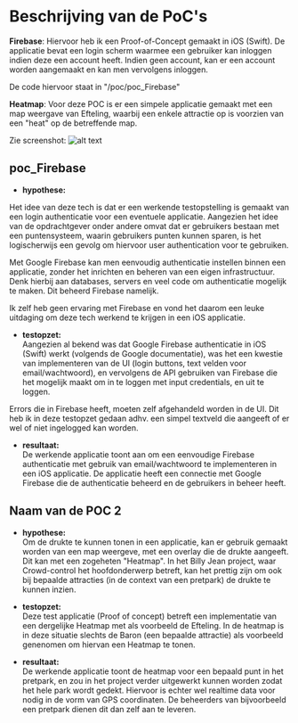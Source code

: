 Beschrijving van de PoC's
==========================

**Firebase**:
Hiervoor heb ik een Proof-of-Concept gemaakt in iOS (Swift). De applicatie bevat een login scherm waarmee een gebruiker kan inloggen indien deze een account heeft. Indien geen account, kan er een account worden aangemaakt en kan men vervolgens inloggen.

De code hiervoor staat in "/poc/poc_Firebase"


**Heatmap**:
Voor deze POC is er een simpele applicatie gemaakt met een map weergave van Efteling, waarbij een enkele attractie op is voorzien van een "heat" op de betreffende map.

Zie screenshot:
![alt text](week2/screenshots/heatmap "Heatmap Efteling (Baron)")


 
poc_Firebase
----------------
* **hypothese:**

Het idee van deze tech is dat er een werkende testopstelling is gemaakt van een login authenticatie voor een eventuele applicatie. Aangezien het idee van de opdrachtgever onder andere omvat dat er gebruikers bestaan met een puntensysteem, waarin gebruikers punten kunnen sparen, is het logischerwijs een gevolg om hiervoor user authentication voor te gebruiken. 

Met Google Firebase kan men eenvoudig authenticatie instellen binnen een applicatie, zonder het inrichten en beheren van een eigen infrastructuur. Denk hierbij aan databases, servers en veel code om authenticatie mogelijk te maken. Dit beheerd  Firebase namelijk.

Ik zelf heb geen ervaring met Firebase en vond het daarom een leuke uitdaging om deze tech werkend te krijgen in een iOS applicatie. 


* **testopzet:**  
Aangezien al bekend was dat Google Firebase authenticatie in iOS (Swift) werkt (volgends de Google documentatie), was het een kwestie van implementeren van de UI (login buttons, text velden voor email/wachtwoord), en vervolgens de API gebruiken van Firebase die het mogelijk maakt om in te loggen met input credentials, en uit te loggen. 

Errors die in Firebase heeft, moeten zelf afgehandeld worden in de UI. Dit heb ik in deze testopzet gedaan adhv. een simpel textveld die aangeeft of er wel of niet ingelogged kan worden.
 
* **resultaat:**  
De werkende applicatie toont aan om een eenvoudige Firebase authenticatie met gebruik van email/wachtwoord te implementeren in een iOS applicatie. De applicatie heeft een connectie met Google Firebase die de authenticatie beheerd en de gebruikers in beheer heeft.


Naam van de POC 2
----------------
* **hypothese:**  
Om de drukte te kunnen tonen in een applicatie, kan er gebruik gemaakt worden van een map weergeve, met een overlay die de drukte aangeeft. Dit kan met een zogeheten "Heatmap". In het Billy Jean project, waar Crowd-control het hoofdonderwerp betreft, kan het prettig zijn om ook bij bepaalde attracties (in de context van een pretpark) de drukte te kunnen inzien.

* **testopzet:**  
Deze test applicatie (Proof of concept) betreft een implementatie van een dergelijke Heatmap met als voorbeeld de Efteling. In de heatmap is in deze situatie slechts de Baron (een bepaalde attractie) als voorbeeld genenomen om hiervan een Heatmap te tonen.
 
* **resultaat:**  
De werkende applicatie toont de heatmap voor een bepaald punt in het pretpark, en zou in het project verder uitgewerkt kunnen worden zodat het hele park wordt gedekt. Hiervoor is echter wel realtime data voor nodig in de vorm van GPS coordinaten. De beheerders van bijvoorbeeld een pretpark dienen dit dan zelf aan te leveren.
